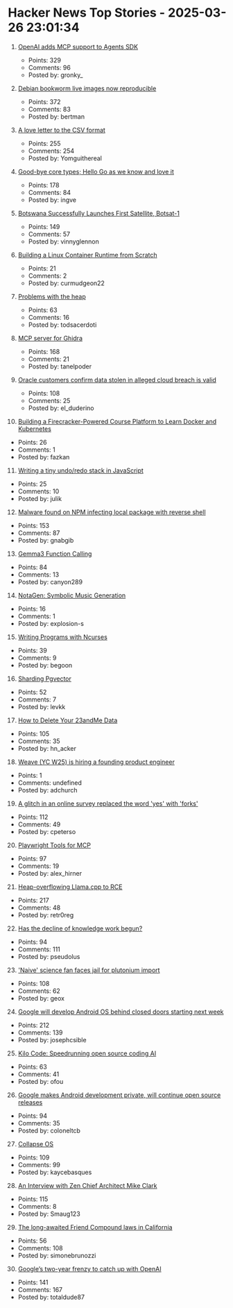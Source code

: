 # Hacker News Top Stories - 2025-03-26 23:01:34

1. [OpenAI adds MCP support to Agents SDK](https://openai.github.io/openai-agents-python/mcp/)
   - Points: 329
   - Comments: 96
   - Posted by: gronky_

2. [Debian bookworm live images now reproducible](https://lwn.net/Articles/1015402/)
   - Points: 372
   - Comments: 83
   - Posted by: bertman

3. [A love letter to the CSV format](https://github.com/medialab/xan/blob/master/docs/LOVE_LETTER.md)
   - Points: 255
   - Comments: 254
   - Posted by: Yomguithereal

4. [Good-bye core types; Hello Go as we know and love it](https://go.dev/blog/coretypes)
   - Points: 178
   - Comments: 84
   - Posted by: ingve

5. [Botswana Successfully Launches First Satellite, Botsat-1](https://spaceinafrica.com/2025/03/15/botswana-successfully-launches-first-satellite-botsat-1/)
   - Points: 149
   - Comments: 57
   - Posted by: vinnyglennon

6. [Building a Linux Container Runtime from Scratch](https://edera.dev/stories/styrolite)
   - Points: 21
   - Comments: 2
   - Posted by: curmudgeon22

7. [Problems with the heap](https://rachelbythebay.com/w/2025/03/26/atop/)
   - Points: 63
   - Comments: 16
   - Posted by: todsacerdoti

8. [MCP server for Ghidra](https://github.com/LaurieWired/GhidraMCP)
   - Points: 168
   - Comments: 21
   - Posted by: tanelpoder

9. [Oracle customers confirm data stolen in alleged cloud breach is valid](https://www.bleepingcomputer.com/news/security/oracle-customers-confirm-data-stolen-in-alleged-cloud-breach-is-valid/)
   - Points: 108
   - Comments: 25
   - Posted by: el_duderino

10. [Building a Firecracker-Powered Course Platform to Learn Docker and Kubernetes](https://iximiuz.com/en/posts/iximiuz-labs-story/)
   - Points: 26
   - Comments: 1
   - Posted by: fazkan

11. [Writing a tiny undo/redo stack in JavaScript](https://blog.julik.nl/2025/03/a-tiny-undo-stack)
   - Points: 25
   - Comments: 10
   - Posted by: julik

12. [Malware found on NPM infecting local package with reverse shell](https://www.reversinglabs.com/blog/malicious-npm-patch-delivers-reverse-shell)
   - Points: 153
   - Comments: 87
   - Posted by: gnabgib

13. [Gemma3 Function Calling](https://ai.google.dev/gemma/docs/capabilities/function-calling)
   - Points: 84
   - Comments: 13
   - Posted by: canyon289

14. [NotaGen: Symbolic Music Generation](https://electricalexis.github.io/notagen-demo/)
   - Points: 16
   - Comments: 1
   - Posted by: explosion-s

15. [Writing Programs with Ncurses](https://invisible-island.net/ncurses/ncurses-intro.html)
   - Points: 39
   - Comments: 9
   - Posted by: begoon

16. [Sharding Pgvector](https://pgdog.dev/blog/sharding-pgvector)
   - Points: 52
   - Comments: 7
   - Posted by: levkk

17. [How to Delete Your 23andMe Data](https://www.eff.org/deeplinks/2025/03/how-delete-your-23andme-data)
   - Points: 105
   - Comments: 35
   - Posted by: hn_acker

18. [Weave (YC W25) is hiring a founding product engineer](https://www.ycombinator.com/companies/weave-3/jobs/E0LFOgu-founding-product-engineer)
   - Points: 1
   - Comments: undefined
   - Posted by: adchurch

19. [A glitch in an online survey replaced the word 'yes' with 'forks'](https://www.pewresearch.org/decoded/2025/03/21/how-a-glitch-in-an-online-survey-replaced-the-word-yes-with-forks/)
   - Points: 112
   - Comments: 49
   - Posted by: cpeterso

20. [Playwright Tools for MCP](https://github.com/microsoft/playwright-mcp)
   - Points: 97
   - Comments: 19
   - Posted by: alex_hirner

21. [Heap-overflowing Llama.cpp to RCE](https://retr0.blog/blog/llama-rpc-rce)
   - Points: 217
   - Comments: 48
   - Posted by: retr0reg

22. [Has the decline of knowledge work begun?](https://www.nytimes.com/2025/03/25/business/economy/white-collar-layoffs.html)
   - Points: 94
   - Comments: 111
   - Posted by: pseudolus

23. ['Naive' science fan faces jail for plutonium import](https://au.news.yahoo.com/naive-science-fan-faces-jail-053025281.html)
   - Points: 108
   - Comments: 62
   - Posted by: geox

24. [Google will develop Android OS behind closed doors starting next week](https://9to5google.com/2025/03/26/google-android-aosp-developement-private/)
   - Points: 212
   - Comments: 139
   - Posted by: josephcsible

25. [Kilo Code: Speedrunning open source coding AI](https://blog.kilocode.ai/p/kilo-code-speedrunning-open-source-coding-ai)
   - Points: 63
   - Comments: 41
   - Posted by: ofou

26. [Google makes Android development private, will continue open source releases](https://arstechnica.com/gadgets/2025/03/google-makes-android-development-private-will-continue-open-source-releases/)
   - Points: 94
   - Comments: 35
   - Posted by: coloneltcb

27. [Collapse OS](http://collapseos.org/)
   - Points: 109
   - Comments: 99
   - Posted by: kaycebasques

28. [An Interview with Zen Chief Architect Mike Clark](https://www.computerenhance.com/p/an-interview-with-zen-chief-architect)
   - Points: 115
   - Comments: 8
   - Posted by: Smaug123

29. [The long-awaited Friend Compound laws in California](https://supernuclear.substack.com/p/the-long-awaited-friend-compound)
   - Points: 56
   - Comments: 108
   - Posted by: simonebrunozzi

30. [Google’s two-year frenzy to catch up with OpenAI](https://www.wired.com/story/google-openai-gemini-chatgpt-artificial-intelligence/)
   - Points: 141
   - Comments: 167
   - Posted by: totaldude87

